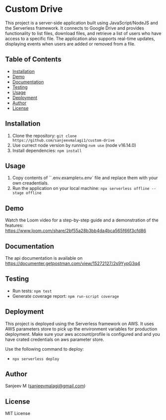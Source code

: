 # Custom Drive

This project is a server-side application built using JavaScript/NodeJS and the Serverless framework. It connects to Google Drive and provides functionality to list files, download files, and retrieve a list of users who have access to a specific file. The application also supports real-time updates, displaying events when users are added or removed from a file.

## Table of Contents
- [Installation](#installation)
- [Demo](#demo)
- [Documentation](#documentation)
- [Testing](#testing)
- [Usage](#usage)
- [Deployment](#deployment)
- [Author](#author)
- [License](#license)

## Installation

1. Clone the repository: `git clone https://github.com/sanjeevmalagi1/custom-drive`
2. Use currect node version by running `nvm use` (node v16.14.0)
2. Install dependencies: `npm install`

## Usage

1. Copy contents of ``.env.example` to `.env` file and replace them with your own creadentials.
2. Run the application on your local machine: `npx serverless offline --stage offline`

## Demo
Watch the Loom video for a step-by-step guide and a demonstration of the features:
https://www.loom.com/share/2bf55a28b3bb4da4bca565f66f3cfd86

## Documentation
The api documentation is available on https://documenter.getpostman.com/view/15272127/2s9YypG3q4

## Testing

- Run tests: `npm test`
- Generate coverage report: `npm run-script coverage`

## Deployment

This project is deployed using the Serverless framework on AWS. It uses AWS parameters store to pick up the environment variables for production deployment.
Make sure your aws account/profile is configured and and you have crated credentials on aws parameter store.

Use the following command to deploy:
- `npx serverless deploy`

## Author
Sanjeev M (sanjeevmalagi@gmail.com)

## License
MIT License
